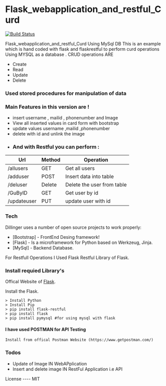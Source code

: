 # Flask_webapplication_and_restful_Curd

[![Build Status](https://travis-ci.org/joemccann/dillinger.svg?branch=master)](https://travis-ci.org/joemccann/dillinger)

Flask_webapplication_and_restful_Curd Using MySql DB
This is an example which is hand coded with flask and flaskrestful to perform curd operations Using MYSQL as a database .
CRUD operations ARE
  - Create
  - Read
  - Update
  - Delete
### Used stored procedures for manipulation of data
### Main Features in this version are !

  - insert username , mailid , phonenumber and Image
  - View all inserted values in card form with bootstrap
  - update values username ,mailid ,phonenumber 
  - delete with id and unlink the image 
  - ### And with Restful you can perform :
  | Url | Method | Operation|
 | ------ | ---- | ----- |
| /allusers | GET |Get all users |
| /adduser | POST | Insert data into table |
| /deluser | Delete | Delete the user from table |
| /GuByID | GET | Get user by id |
| /updateuser | PUT | update user with id |


### Tech

Dillinger uses a number of open source projects to work properly:

* [Bootstrap] - FrontEnd Desing framework!
* [Flask] - Is a microframework for Python based on Werkzeug, Jinja. 
* [MySql] - Backend Database.

For Restfull Operations I Used Flask Restful Library of Flask.

### Install requied Library's 

Offical Website of [Flask](https://flask.pocoo.org/).

Install the Flask.

```win
> Install Python
> Install Pip
> pip install flask-restful
> pip install flask
> pip install pymysql #for using mysql with flask
```
#### I have used POSTMAN for API Testing 
``` 
Install from offical Postman Website (https://www.getpostman.com/)
````
### Todos

 - Update of Image IN WebAPplication
 - Insert and delete image IN RestFul Application i.e API

License
---- MIT

